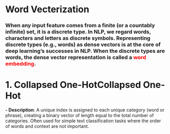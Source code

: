# Word Vecterization
### When any input feature comes from a finite (or a countably infinite) set, it is a discrete type. In NLP, we regard words, characters and letters as discrete symbols. Representing discrete types (e.g., words) as dense vectors is at the core of deep learning’s successes in NLP. When the discrete types are words, the dense vector representation is called a <font color='red'>word embedding</font>.


# 1. Collapsed One-HotCollapsed One-Hot
**- Description**: A unique index is assigned to each unique category (word or phrase), creating a binary vector of length equal to the total number of categories. 
Often used for simple text classification tasks where the order of words and context are not important.




